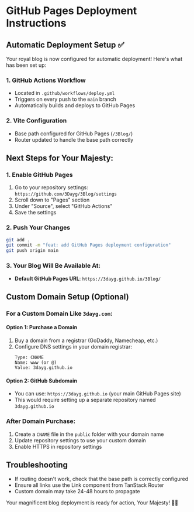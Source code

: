 # GitHub Pages Deployment Instructions

## Automatic Deployment Setup ✅

Your royal blog is now configured for automatic deployment! Here's what has been set up:

### 1. GitHub Actions Workflow
- Located in `.github/workflows/deploy.yml`
- Triggers on every push to the `main` branch
- Automatically builds and deploys to GitHub Pages

### 2. Vite Configuration
- Base path configured for GitHub Pages (`/3Blog/`)
- Router updated to handle the base path correctly

## Next Steps for Your Majesty:

### 1. Enable GitHub Pages
1. Go to your repository settings: `https://github.com/3Dayg/3Blog/settings`
2. Scroll down to "Pages" section
3. Under "Source", select "GitHub Actions"
4. Save the settings

### 2. Push Your Changes
```bash
git add .
git commit -m "feat: add GitHub Pages deployment configuration"
git push origin main
```

### 3. Your Blog Will Be Available At:
- **Default GitHub Pages URL**: `https://3dayg.github.io/3Blog/`

## Custom Domain Setup (Optional)

### For a Custom Domain Like `3dayg.com`:

#### Option 1: Purchase a Domain
1. Buy a domain from a registrar (GoDaddy, Namecheap, etc.)
2. Configure DNS settings in your domain registrar:
   ```
   Type: CNAME
   Name: www (or @)
   Value: 3dayg.github.io
   ```

#### Option 2: GitHub Subdomain
- You can use: `https://3dayg.github.io` (your main GitHub Pages site)
- This would require setting up a separate repository named `3dayg.github.io`

### After Domain Purchase:
1. Create a `CNAME` file in the `public` folder with your domain name
2. Update repository settings to use your custom domain
3. Enable HTTPS in repository settings

## Troubleshooting
- If routing doesn't work, check that the base path is correctly configured
- Ensure all links use the Link component from TanStack Router
- Custom domain may take 24-48 hours to propagate

Your magnificent blog deployment is ready for action, Your Majesty! 🚀👑

